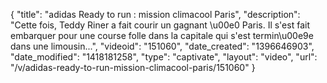 {
    "title": "adidas Ready to run : mission climacool Paris",
    "description": "Cette fois, Teddy Riner a fait courir un gagnant \u00e0 Paris. Il s'est fait embarquer pour une course folle dans la capitale qui s'est termin\u00e9e dans une limousin...",
    "videoid": "151060",
    "date_created": "1396646903",
    "date_modified": "1418181258",
    "type": "captivate",
    "layout": "video",
    "url": "\/v\/adidas-ready-to-run-mission-climacool-paris\/151060"
}